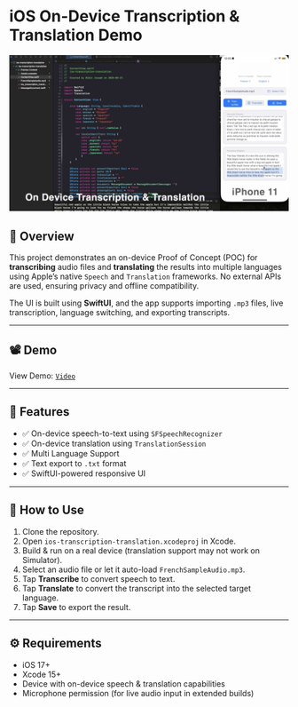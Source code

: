 # iOS On-Device Transcription & Translation Demo

![Banner](./screenshot.jpg)

## 🎯 Overview

This project demonstrates an on-device Proof of Concept (POC) for **transcribing** audio files and **translating** the results into multiple languages using Apple’s native `Speech` and `Translation` frameworks. No external APIs are used, ensuring privacy and offline compatibility.

The UI is built using **SwiftUI**, and the app supports importing `.mp3` files, live transcription, language switching, and exporting transcripts.

---

## 📽 Demo

View Demo: [`Video`](./Demo)

---

## 🧠 Features

- ✅ On-device speech-to-text using `SFSpeechRecognizer`
- ✅ On-device translation using `TranslationSession`
- ✅ Multi Language Support
- ✅ Text export to `.txt` format
- ✅ SwiftUI-powered responsive UI

---

## 🧪 How to Use

1. Clone the repository.
2. Open `ios-transcription-translation.xcodeproj` in Xcode.
3. Build & run on a real device (translation support may not work on Simulator).
4. Select an audio file or let it auto-load `FrenchSampleAudio.mp3`.
5. Tap **Transcribe** to convert speech to text.
6. Tap **Translate** to convert the transcript into the selected target language.
7. Tap **Save** to export the result.

---
## ⚙ Requirements

- iOS 17+
- Xcode 15+
- Device with on-device speech & translation capabilities
- Microphone permission (for live audio input in extended builds)